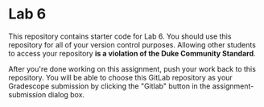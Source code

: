 # Lab 6

This repository contains starter code for Lab 6. You should use this repository for all of your version control purposes. Allowing other students to access your repository **is a violation of the Duke Community Standard**.

After you're done working on this assignment, push your work back to this repository. You will be able to choose this GitLab repository as your Gradescope submission by clicking the "Gitlab" button in the assignment-submission dialog box.
